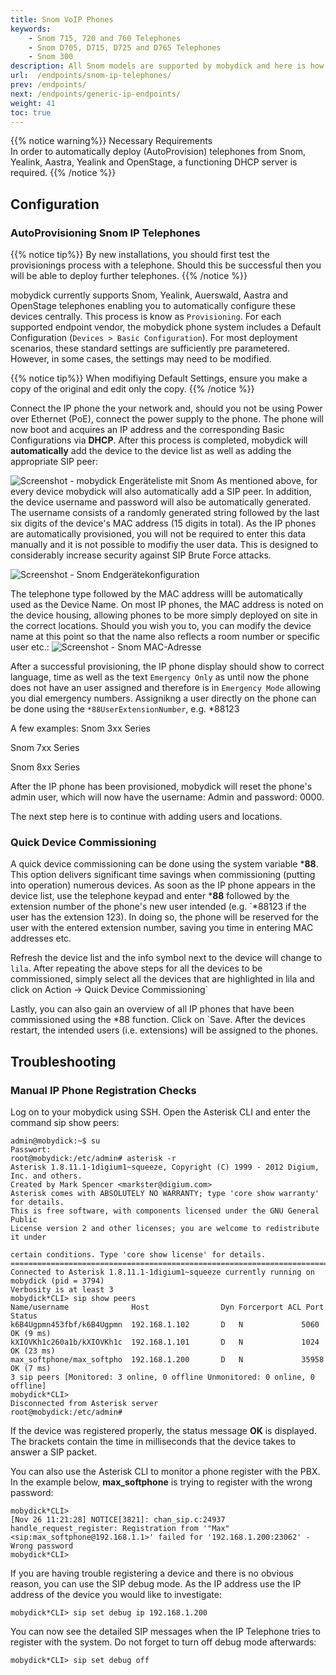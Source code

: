 ```yaml
---
title: Snom VoIP Phones
keywords: 
    - Snom 715, 720 and 760 Telephones
    - Snom D705, D715, D725 and D765 Telephones
    - Snom 300
description: All Snom models are supported by mobydick and here is how to integrate your Snom VoIP Desktop Phone.
url:  /endpoints/snom-ip-telephones/
prev: /endpoints/
next: /endpoints/generic-ip-endpoints/
weight: 41
toc: true
---
```



{{% notice warning%}}
Necessary Requirements  
In order to automatically deploy (AutoProvision) telephones from Snom, Yealink, Aastra, Yealink and OpenStage, a functioning DHCP server is required.
{{% /notice %}}

## Configuration

### AutoProvisioning Snom IP Telephones

{{% notice tip%}}
By new installations, you should first test the provisionings process with a telephone. Should this be successful then you will be able to deploy further telephones.
{{% /notice %}}

mobydick currently supports Snom, Yealink, Auerswald, Aastra and OpenStage telephones enabling you to automatically configure these devices centrally. This process is know as `Provisioning`. For each supported endpoint vendor, the mobydick phone system includes a Default Configuration (`Devices > Basic Configuration`). For most deployment scenarios, these standard settings are sufficiently pre parametered. However, in some cases, the settings may need to be modified.

{{% notice tip%}}
When modifiying Default Settings, ensure you make a copy of the original and edit only the copy. 
{{% /notice %}}

Connect the IP phone the your network and, should you not be using Power over Ethernet (PoE), connect the power supply to the phone. The phone will now boot and acquires an IP address and the corresponding Basic Configurations via **DHCP**. After this process is completed, mobydick will **automatically** add the device to the device list as well as adding the appropriate SIP peer:

![Screenshot - mobydick Engeräteliste mit Snom](../../images/Snom_devicelist.png?width=90% "mobydick Engeräteliste mit Snom")
As mentioned above, for every device mobydick will also automatically add a SIP peer. In addition, the device username and password will also be automatically generated. The username consists of a randomly generated string followed by the last six digits of the device's MAC address (15 digits in total). As the IP phones are automatically provisioned, you will not be required to enter this data manually and it is not possible to modifiy the user data. This is designed to considerably increase security against SIP Brute Force attacks. 

![Screenshot - Snom Endgerätekonfiguration](../../images/Snom_endgeraet_details.png?width=90% "Snom Endgerätekonfiguration in mobydick")

The telephone type followed by the MAC address willl be automatically used as the Device Name. On most IP phones, the MAC address is noted on the device housing, allowing phones to be more simply deployed on site in the correct locations. Should you wish you to, you can modify the device name at this point so that the name also reflects a room number or specific user etc.:
![Screenshot - Snom MAC-Adresse](../../images/Snom_endgeraet_label.png?width=90% "Snom MAC-Adresse in mobydick")

After a successful provisioning, the IP phone display should show to correct language, time as well as the text `Emergency Only` as until now the phone does not have an user assigned and therefore is in `Emergency Mode` allowing you dial emergency numbers. Assignikng a user directly on the phone can be done using the `*88UserExtensionNumber`, e.g. *88123

A few examples:
Snom 3xx Series
	
Snom 7xx Series
	
Snom 8xx Series
		

After the IP phone has been provisioned, mobydick will reset the phone's admin user, which will now have the username: Admin and password: 0000.

The next step here is to continue with adding users and locations.

### Quick Device Commissioning

A quick device commissioning can be done using the system variable ***88**. This option delivers significant time savings
when commissioning (putting into operation) numerous devices. As soon as the IP phone appears in the device list, use the telephone keypad and enter ***88** followed by the extension
number of the phone's new user intended (e.g. `*88123 if the user has the extension 123). In doing so, the phone will
be reserved for the user with the entered extension number, saving you time in entering MAC addresses etc.

Refresh the device list and the info symbol next to the device will change to `lila`. After repeating the above steps for all the
devices to be commissioned, simply select all the devices that are highlighted in lila and click on Action -> Quick Device Commissioning`

Lastly, you can also gain an overview of all IP phones that have been commissioned using the *88 function. Click on `Save. After the devices restart, the intended users (i.e. extensions) will be assigned to the phones.

## Troubleshooting

### Manual IP Phone Registration Checks

Log on to your mobydick using SSH. Open the Asterisk CLI and enter the command sip show peers:

	

    admin@mobydick:~$ su
    Passwort: 
    root@mobydick:/etc/admin# asterisk -r
    Asterisk 1.8.11.1-1digium1~squeeze, Copyright (C) 1999 - 2012 Digium, Inc. and others.
    Created by Mark Spencer <markster@digium.com>
    Asterisk comes with ABSOLUTELY NO WARRANTY; type 'core show warranty' for details.
    This is free software, with components licensed under the GNU General Public
    License version 2 and other licenses; you are welcome to redistribute it under
    
    certain conditions. Type 'core show license' for details.
    =========================================================================
    Connected to Asterisk 1.8.11.1-1digium1~squeeze currently running on mobydick (pid = 3794)
    Verbosity is at least 3
    mobydick*CLI> sip show peers 
    Name/username              Host                Dyn Forcerport ACL Port   Status     
    k6B4Ugpmn453fbf/k6B4Ugpmn  192.168.1.102       D   N             5060    OK (9 ms)  
    kXIOVKh1c260a1b/kXIOVKh1c  192.168.1.101       D   N             1024    OK (23 ms) 
    max_softphone/max_softpho  192.168.1.200       D   N             35958   OK (7 ms)  
    3 sip peers [Monitored: 3 online, 0 offline Unmonitored: 0 online, 0 offline]
    mobydick*CLI> 
    Disconnected from Asterisk server
    root@mobydick:/etc/admin#

If the device was registered properly, the status message **OK** is displayed. The brackets contain the time in milliseconds that the device takes to answer a SIP packet.

You can also use the Asterisk CLI to monitor a phone register with the PBX. In the example below, **max_softphone** is trying to register with the wrong password:

~~~~	
mobydick*CLI> 
[Nov 26 11:21:28] NOTICE[3821]: chan_sip.c:24937 handle_request_register: Registration from '"Max"<sip:max_softphone@192.168.1.1>' failed for '192.168.1.200:23062' - Wrong password
mobydick*CLI>
~~~~
If you are having trouble registering a device and there is no obvious reason, you can use the SIP debug mode. As the IP address use the IP address of the device you would like to investigate: 
~~~~
mobydick*CLI> sip set debug ip 192.168.1.200
~~~~
You can now see the detailed SIP messages when the IP Telephone tries to register with the system. Do not forget to turn off debug mode afterwards:

~~~~
mobydick*CLI> sip set debug off
~~~~